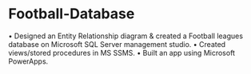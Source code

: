 # Football-Database
• Designed an Entity Relationship diagram &amp; created a Football leagues database on Microsoft SQL Server management studio. • Created views/stored procedures in MS SSMS. • Built an app using Microsoft PowerApps.
